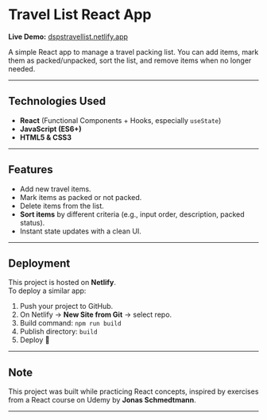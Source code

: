 # Travel List React App

**Live Demo:** [dspstravellist.netlify.app](https://dspstravellist.netlify.app/)

A simple React app to manage a travel packing list. You can add items, mark them as packed/unpacked, sort the list, and remove items when no longer needed.

---

## Technologies Used

- **React** (Functional Components + Hooks, especially `useState`)
- **JavaScript (ES6+)**
- **HTML5 & CSS3**

---

## Features

- Add new travel items.
- Mark items as packed or not packed.
- Delete items from the list.
- **Sort items** by different criteria (e.g., input order, description, packed status).
- Instant state updates with a clean UI.

---

## Deployment

This project is hosted on **Netlify**.  
To deploy a similar app:
1. Push your project to GitHub.  
2. On Netlify → **New Site from Git** → select repo.  
3. Build command: `npm run build`  
4. Publish directory: `build`  
5. Deploy 🚀  


---

## Note

This project was built while practicing React concepts, inspired by exercises from a React course on Udemy by **Jonas Schmedtmann**.  

---

